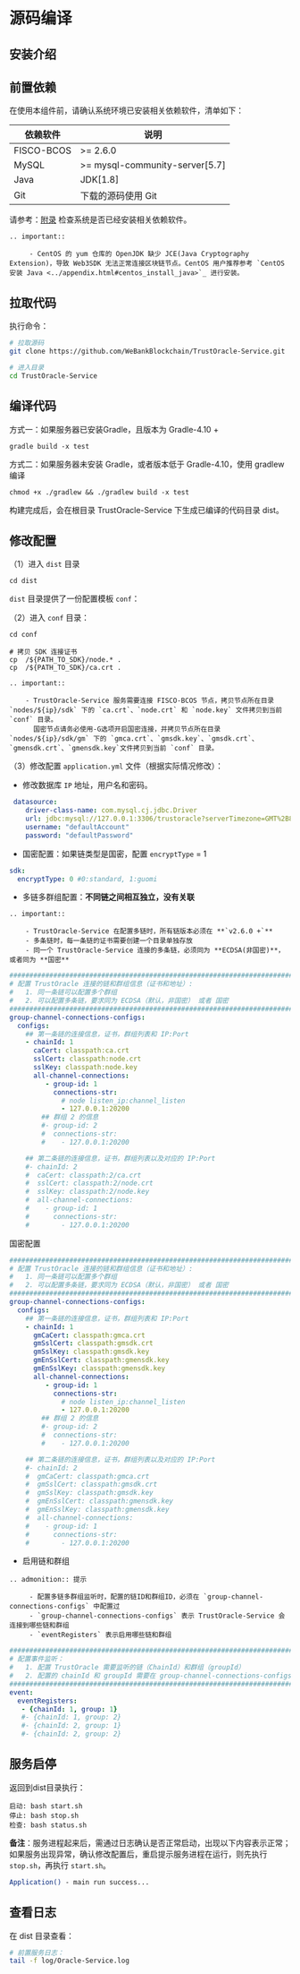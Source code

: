 
# 源码编译

## 安装介绍

## 前置依赖

在使用本组件前，请确认系统环境已安装相关依赖软件，清单如下：

| 依赖软件 | 说明 |
| --- | --- | 
| FISCO-BCOS | >= 2.6.0 | 
| MySQL | >= mysql-community-server[5.7] | 
| Java | JDK[1.8] | 
| Git | 下载的源码使用 Git | 

请参考：[附录](../appendix.md) 检查系统是否已经安装相关依赖软件。

```eval_rst
.. important:: 

     - CentOS 的 yum 仓库的 OpenJDK 缺少 JCE(Java Cryptography Extension)，导致 Web3SDK 无法正常连接区块链节点。CentOS 用户推荐参考 `CentOS 安装 Java <../appendix.html#centos_install_java>`_ 进行安装。
```

## 拉取代码

执行命令：
```Bash
# 拉取源码
git clone https://github.com/WeBankBlockchain/TrustOracle-Service.git

# 进入目录
cd TrustOracle-Service
```


## 编译代码

方式一：如果服务器已安装Gradle，且版本为 Gradle-4.10 +

```shell
gradle build -x test
```

方式二：如果服务器未安装 Gradle，或者版本低于 Gradle-4.10，使用 gradlew 编译

```shell
chmod +x ./gradlew && ./gradlew build -x test
```

构建完成后，会在根目录 TrustOracle-Service 下生成已编译的代码目录 dist。



## 修改配置

（1）进入 `dist` 目录

```
cd dist
```

`dist` 目录提供了一份配置模板 `conf`：


（2）进入 `conf` 目录：

```shell
cd conf

# 拷贝 SDK 连接证书
cp  /${PATH_TO_SDK}/node.* .
cp  /${PATH_TO_SDK}/ca.crt .
```

```eval_rst
.. important::

    - TrustOracle-Service 服务需要连接 FISCO-BCOS 节点，拷贝节点所在目录 `nodes/${ip}/sdk` 下的 `ca.crt`、`node.crt` 和 `node.key` 文件拷贝到当前 `conf` 目录。
      国密节点请务必使用-G选项开启国密连接，并拷贝节点所在目录 `nodes/${ip}/sdk/gm` 下的 `gmca.crt`、`gmsdk.key`、`gmsdk.crt`、`gmensdk.crt`、`gmensdk.key`文件拷贝到当前 `conf` 目录。
```

<span id="modify_service_config" />

（3）修改配置 `application.yml` 文件（根据实际情况修改）：

  * 修改数据库 `IP` 地址，用户名和密码。 
   
```yaml
 datasource:
    driver-class-name: com.mysql.cj.jdbc.Driver
    url: jdbc:mysql://127.0.0.1:3306/trustoracle?serverTimezone=GMT%2B8&useUnicode=true&characterEncoding=utf-8&zeroDateTimeBehavior=convertToNull&useSSL=false
    username: "defaultAccount"
    password: "defaultPassword"
```  

  * 国密配置：如果链类型是国密，配置 `encryptType` = 1
  
```yaml
sdk:
  encryptType: 0 #0:standard, 1:guomi
```
  
  * 多链多群组配置：**不同链之间相互独立，没有关联**


```eval_rst
.. important:: 

    - TrustOracle-Service 在配置多链时，所有链版本必须在 **`v2.6.0 +`**
    - 多条链时，每一条链的证书需要创建一个目录单独存放
    - 同一个 TrustOracle-Service 连接的多条链，必须同为 **ECDSA(非国密)**，或者同为 **国密**
```

```yaml 
########################################################################
# 配置 TrustOracle 连接的链和群组信息（证书和地址）:
#   1. 同一条链可以配置多个群组
#   2. 可以配置多条链，要求同为 ECDSA（默认，非国密） 或者 国密
########################################################################
group-channel-connections-configs:
  configs:
    ## 第一条链的连接信息，证书，群组列表和 IP:Port
    - chainId: 1
      caCert: classpath:ca.crt
      sslCert: classpath:node.crt
      sslKey: classpath:node.key
      all-channel-connections:
         - group-id: 1
           connections-str:
             # node listen_ip:channel_listen
             - 127.0.0.1:20200
        ## 群组 2 的信息
        #- group-id: 2
        #  connections-str:
        #    - 127.0.0.1:20200

    ## 第二条链的连接信息，证书，群组列表以及对应的 IP:Port
    #- chainId: 2
    #  caCert: classpath:2/ca.crt
    #  sslCert: classpath:2/node.crt
    #  sslKey: classpath:2/node.key
    #  all-channel-connections:
    #    - group-id: 1
    #      connections-str:
    #        - 127.0.0.1:20200

```
 国密配置  
```yaml 
########################################################################
# 配置 TrustOracle 连接的链和群组信息（证书和地址）:
#   1. 同一条链可以配置多个群组
#   2. 可以配置多条链，要求同为 ECDSA（默认，非国密） 或者 国密
########################################################################
group-channel-connections-configs:
  configs:
    ## 第一条链的连接信息，证书，群组列表和 IP:Port
    - chainId: 1
      gmCaCert: classpath:gmca.crt
      gmSslCert: classpath:gmsdk.crt
      gmSslKey: classpath:gmsdk.key
      gmEnSslCert: classpath:gmensdk.key
      gmEnSslKey: classpath:gmensdk.key
      all-channel-connections:
         - group-id: 1
           connections-str:
             # node listen_ip:channel_listen
             - 127.0.0.1:20200
        ## 群组 2 的信息
        #- group-id: 2
        #  connections-str:
        #    - 127.0.0.1:20200

    ## 第二条链的连接信息，证书，群组列表以及对应的 IP:Port
    #- chainId: 2
    #  gmCaCert: classpath:gmca.crt
    #  gmSslCert: classpath:gmsdk.crt
    #  gmSslKey: classpath:gmsdk.key
    #  gmEnSslCert: classpath:gmensdk.key
    #  gmEnSslKey: classpath:gmensdk.key
    #  all-channel-connections:
    #    - group-id: 1
    #      connections-str:
    #        - 127.0.0.1:20200

``` 
 

  * 启用链和群组
  
```eval_rst
.. admonition:: 提示

     - 配置多链多群组监听时，配置的链ID和群组ID，必须在 `group-channel-connections-configs` 中配置过
     - `group-channel-connections-configs` 表示 TrustOracle-Service 会连接到哪些链和群组
     - `eventRegisters` 表示启用哪些链和群组
```
  
```yaml
########################################################################
# 配置事件监听：
#   1. 配置 TrustOracle 需要监听的链（ChainId）和群组（groupId）
#   2. 配置的 chainId 和 groupId 需要在 group-channel-connections-configs 存在
########################################################################
event:
  eventRegisters:
   - {chainId: 1, group: 1}
   #- {chainId: 1, group: 2}
   #- {chainId: 2, group: 1}
   #- {chainId: 2, group: 2}
```  

## 服务启停

返回到dist目录执行：
```shell
启动: bash start.sh
停止: bash stop.sh
检查: bash status.sh
```
**备注**：服务进程起来后，需通过日志确认是否正常启动，出现以下内容表示正常；如果服务出现异常，确认修改配置后，重启提示服务进程在运行，则先执行 `stop.sh`，再执行 `start.sh`。

```Bash
Application() - main run success...
```



## 查看日志

在 dist 目录查看：

```Bash
# 前置服务日志：
tail -f log/Oracle-Service.log
```
